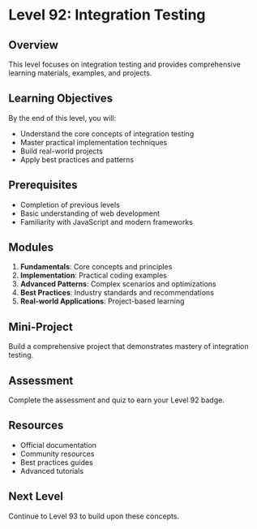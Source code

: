 # Level 92: Integration Testing

## Overview
This level focuses on integration testing and provides comprehensive learning materials, examples, and projects.

## Learning Objectives
By the end of this level, you will:
- Understand the core concepts of integration testing
- Master practical implementation techniques
- Build real-world projects
- Apply best practices and patterns

## Prerequisites
- Completion of previous levels
- Basic understanding of web development
- Familiarity with JavaScript and modern frameworks

## Modules
1. **Fundamentals**: Core concepts and principles
2. **Implementation**: Practical coding examples
3. **Advanced Patterns**: Complex scenarios and optimizations
4. **Best Practices**: Industry standards and recommendations
5. **Real-world Applications**: Project-based learning

## Mini-Project
Build a comprehensive project that demonstrates mastery of integration testing.

## Assessment
Complete the assessment and quiz to earn your Level 92 badge.

## Resources
- Official documentation
- Community resources
- Best practices guides
- Advanced tutorials

## Next Level
Continue to Level 93 to build upon these concepts.
